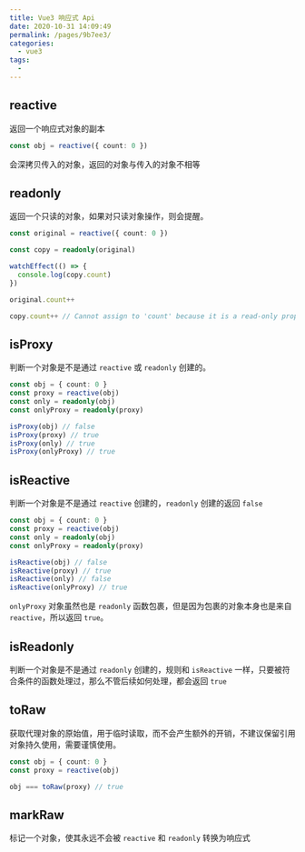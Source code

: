 ```yaml
---
title: Vue3 响应式 Api
date: 2020-10-31 14:09:49
permalink: /pages/9b7ee3/
categories:
  - vue3
tags:
  -
---
```


## reactive

返回一个响应式对象的副本

```typescript
const obj = reactive({ count: 0 })
```

会深拷贝传入的对象，返回的对象与传入的对象不相等

## readonly

返回一个只读的对象，如果对只读对象操作，则会提醒。

```typescript
const original = reactive({ count: 0 })

const copy = readonly(original)

watchEffect(() => {
  console.log(copy.count)
})

original.count++

copy.count++ // Cannot assign to 'count' because it is a read-only property.Vetur(2540)
```

## isProxy

判断一个对象是不是通过 `reactive` 或 `readonly` 创建的。

```typescript
const obj = { count: 0 }
const proxy = reactive(obj)
const only = readonly(obj)
const onlyProxy = readonly(proxy)

isProxy(obj) // false
isProxy(proxy) // true
isProxy(only) // true
isProxy(onlyProxy) // true
```

## isReactive

判断一个对象是不是通过 `reactive` 创建的，`readonly` 创建的返回 `false`

```typescript
const obj = { count: 0 }
const proxy = reactive(obj)
const only = readonly(obj)
const onlyProxy = readonly(proxy)

isReactive(obj) // false
isReactive(proxy) // true
isReactive(only) // false
isReactive(onlyProxy) // true
```

`onlyProxy` 对象虽然也是 `readonly` 函数包裹，但是因为包裹的对象本身也是来自 `reactive`，所以返回 `true`。

## isReadonly

判断一个对象是不是通过 `readonly` 创建的，规则和 `isReactive` 一样，只要被符合条件的函数处理过，那么不管后续如何处理，都会返回 `true`

## toRaw

获取代理对象的原始值，用于临时读取，而不会产生额外的开销，不建议保留引用对象持久使用，需要谨慎使用。

```typescript
const obj = { count: 0 }
const proxy = reactive(obj)

obj === toRaw(proxy) // true
```

## markRaw

标记一个对象，使其永远不会被 `reactive` 和 `readonly` 转换为响应式
